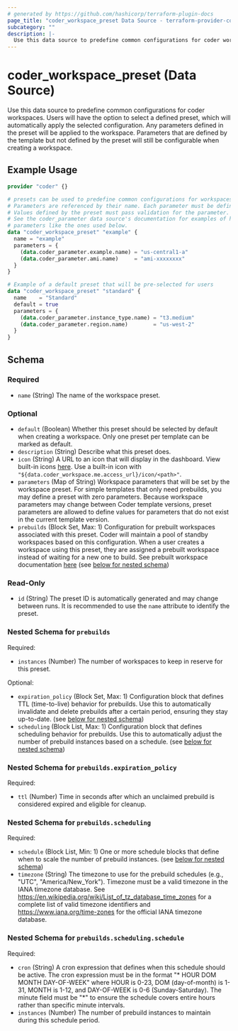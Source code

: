 ```yaml
---
# generated by https://github.com/hashicorp/terraform-plugin-docs
page_title: "coder_workspace_preset Data Source - terraform-provider-coder"
subcategory: ""
description: |-
  Use this data source to predefine common configurations for coder workspaces. Users will have the option to select a defined preset, which will automatically apply the selected configuration. Any parameters defined in the preset will be applied to the workspace. Parameters that are defined by the template but not defined by the preset will still be configurable when creating a workspace.
---
```


# coder_workspace_preset (Data Source)

Use this data source to predefine common configurations for coder workspaces. Users will have the option to select a defined preset, which will automatically apply the selected configuration. Any parameters defined in the preset will be applied to the workspace. Parameters that are defined by the template but not defined by the preset will still be configurable when creating a workspace.

## Example Usage

```terraform
provider "coder" {}

# presets can be used to predefine common configurations for workspaces
# Parameters are referenced by their name. Each parameter must be defined in the preset.
# Values defined by the preset must pass validation for the parameter.
# See the coder_parameter data source's documentation for examples of how to define
# parameters like the ones used below.
data "coder_workspace_preset" "example" {
  name = "example"
  parameters = {
    (data.coder_parameter.example.name) = "us-central1-a"
    (data.coder_parameter.ami.name)     = "ami-xxxxxxxx"
  }
}

# Example of a default preset that will be pre-selected for users
data "coder_workspace_preset" "standard" {
  name    = "Standard"
  default = true
  parameters = {
    (data.coder_parameter.instance_type.name) = "t3.medium"
    (data.coder_parameter.region.name)        = "us-west-2"
  }
}
```

<!-- schema generated by tfplugindocs -->
## Schema

### Required

- `name` (String) The name of the workspace preset.

### Optional

- `default` (Boolean) Whether this preset should be selected by default when creating a workspace. Only one preset per template can be marked as default.
- `description` (String) Describe what this preset does.
- `icon` (String) A URL to an icon that will display in the dashboard. View built-in icons [here](https://github.com/coder/coder/tree/main/site/static/icon). Use a built-in icon with `"${data.coder_workspace.me.access_url}/icon/<path>"`.
- `parameters` (Map of String) Workspace parameters that will be set by the workspace preset. For simple templates that only need prebuilds, you may define a preset with zero parameters. Because workspace parameters may change between Coder template versions, preset parameters are allowed to define values for parameters that do not exist in the current template version.
- `prebuilds` (Block Set, Max: 1) Configuration for prebuilt workspaces associated with this preset. Coder will maintain a pool of standby workspaces based on this configuration. When a user creates a workspace using this preset, they are assigned a prebuilt workspace instead of waiting for a new one to build. See prebuilt workspace documentation [here](https://coder.com/docs/admin/templates/extending-templates/prebuilt-workspaces.md) (see [below for nested schema](#nestedblock--prebuilds))

### Read-Only

- `id` (String) The preset ID is automatically generated and may change between runs. It is recommended to use the `name` attribute to identify the preset.

<a id="nestedblock--prebuilds"></a>
### Nested Schema for `prebuilds`

Required:

- `instances` (Number) The number of workspaces to keep in reserve for this preset.

Optional:

- `expiration_policy` (Block Set, Max: 1) Configuration block that defines TTL (time-to-live) behavior for prebuilds. Use this to automatically invalidate and delete prebuilds after a certain period, ensuring they stay up-to-date. (see [below for nested schema](#nestedblock--prebuilds--expiration_policy))
- `scheduling` (Block List, Max: 1) Configuration block that defines scheduling behavior for prebuilds. Use this to automatically adjust the number of prebuild instances based on a schedule. (see [below for nested schema](#nestedblock--prebuilds--scheduling))

<a id="nestedblock--prebuilds--expiration_policy"></a>
### Nested Schema for `prebuilds.expiration_policy`

Required:

- `ttl` (Number) Time in seconds after which an unclaimed prebuild is considered expired and eligible for cleanup.


<a id="nestedblock--prebuilds--scheduling"></a>
### Nested Schema for `prebuilds.scheduling`

Required:

- `schedule` (Block List, Min: 1) One or more schedule blocks that define when to scale the number of prebuild instances. (see [below for nested schema](#nestedblock--prebuilds--scheduling--schedule))
- `timezone` (String) The timezone to use for the prebuild schedules (e.g., "UTC", "America/New_York"). 
Timezone must be a valid timezone in the IANA timezone database. 
See https://en.wikipedia.org/wiki/List_of_tz_database_time_zones for a complete list of valid timezone identifiers and https://www.iana.org/time-zones for the official IANA timezone database.

<a id="nestedblock--prebuilds--scheduling--schedule"></a>
### Nested Schema for `prebuilds.scheduling.schedule`

Required:

- `cron` (String) A cron expression that defines when this schedule should be active. The cron expression must be in the format "* HOUR DOM MONTH DAY-OF-WEEK" where HOUR is 0-23, DOM (day-of-month) is 1-31, MONTH is 1-12, and DAY-OF-WEEK is 0-6 (Sunday-Saturday). The minute field must be "*" to ensure the schedule covers entire hours rather than specific minute intervals.
- `instances` (Number) The number of prebuild instances to maintain during this schedule period.
